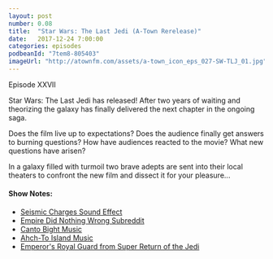```yaml
---
layout: post
number: 0.08
title:  "Star Wars: The Last Jedi (A-Town Rerelease)"
date:   2017-12-24 7:00:00
categories: episodes
podbeanId: "7tem8-805403"
imageUrl: "http://atownfm.com/assets/a-town_icon_eps_027-SW-TLJ_01.jpg"
---
```


Episode XXVII

Star Wars: The Last Jedi has released! After two years of waiting and theorizing the galaxy has finally delivered the next chapter in the ongoing saga.

Does the film live up to expectations? Does the audience finally get answers to burning questions? How have audiences reacted to the movie? What new questions have arisen?

In a galaxy filled with turmoil two brave adepts are sent into their local theaters to confront the new film and dissect it for your pleasure...

#### Show Notes:
- [Seismic Charges Sound Effect](https://youtu.be/3ME5jhsgmB4?t=33s)
- [Empire Did Nothing Wrong Subreddit](https://www.reddit.com/r/EmpireDidNothingWrong/)
- [Canto Bight Music](https://www.youtube.com/watch?v=N8ue_5T4fMk)
- [Ahch-To Island Music](https://www.youtube.com/watch?v=rLVowa3xEbY)
- [Emperor's Royal Guard from Super Return of the Jedi](https://youtu.be/9ky8eBf1W9M?t=1h6m44s)